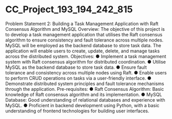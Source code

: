 # CC_Project_193_194_242_815
Problem Statement 2:
Building a Task Management Application with Raft Consensus 
Algorithm and MySQL
Overview:
The objective of this project is to develop a task management application that utilises the 
Raft consensus algorithm to ensure consistency and fault tolerance across multiple nodes. 
MySQL will be employed as the backend database to store task data. The application will 
enable users to create, update, delete, and manage tasks across the distributed system.
Objectives:
● Implement a task management system with Raft consensus algorithm for distributed 
coordination.
● Utilise MySQL as the backend database to store task data.
● Ensure fault tolerance and consistency across multiple nodes using Raft.
● Enable users to perform CRUD operations on tasks via a user-friendly interface.
● Demonstrate distributed system principles and fault tolerance mechanisms through 
the application.
Pre-requisites:
● Raft Consensus Algorithm: Basic knowledge of Raft consensus algorithm and its 
implementation.
● MySQL Database: Good understanding of relational databases and experience with 
MySQL.
● Proficient in backend development using Python, with a basic understanding of 
frontend technologies for building user interfaces.
